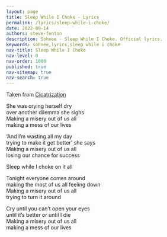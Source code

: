 ```yaml
---
layout: page
title: Sleep While I Choke - Lyrics
permalink: /lyrics/sleep-while-i-choke/
date: 2022-09-14
authors: steve-fenton
description: Sohnee - Sleep While I Choke. Official lyrics.
keywords: sohnee,lyrics,sleep while i choke
nav-title: Sleep While I Choke
nav-level: 0
nav-order: 1000
published: true
nav-sitemap: true
nav-search: true
---
```


Taken from [Cicatrization](/discography/cicatrization/)

She was crying herself dry\
over another dilemma she sighs\
Making a misery out of us all\
making a mess of our lives

‘And I’m wasting all my day\
trying to make it get better’ she says\
Making a misery out of us all\
losing our chance for success

Sleep while I choke on it all

Tonight everyone comes around\
making the most of us all feeling down\
Making a misery out of us all\
trying to turn it around

Cry until you can’t open your eyes\
until it’s better or until I die\
Making a misery out of us all\
making a mess of our lives